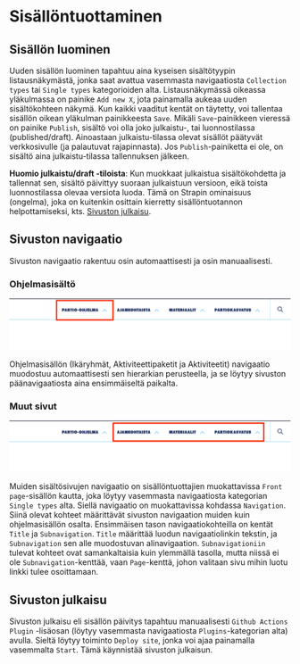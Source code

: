 # Sisällöntuottaminen

## Sisällön luominen

Uuden sisällön luominen tapahtuu aina kyseisen sisältötyypin listausnäkymästä, jonka saat avattua vasemmasta navigaatiosta `Collection types` tai `Single types` kategorioiden alta. Listausnäkymässä oikeassa yläkulmassa on painike `Add new X`, jota painamalla aukeaa uuden sisältökohteen näkymä. Kun kaikki vaaditut kentät on täytetty, voi tallentaa sisällön oikean yläkulman painikkeesta `Save`. Mikäli `Save`-painikkeen vieressä on painike `Publish`, sisältö voi olla joko julkaistu-, tai luonnostilassa (published/draft). Ainoastaan julkaistu-tilassa olevat sisällöt päätyvät verkkosivulle (ja palautuvat rajapinnasta). Jos `Publish`-painiketta ei ole, on sisältö aina julkaistu-tilassa tallennuksen jälkeen.

**Huomio julkaistu/draft -tiloista**: Kun muokkaat julkaistua sisältökohdetta ja tallennat sen, sisältö päivittyy suoraan julkaistuun versioon, eikä toista luonnostilassa olevaa versiota luoda. Tämä on Strapin ominaisuus (ongelma), joka on kuitenkin osittain kierretty sisällöntuotannon helpottamiseksi, kts. [Sivuston julkaisu](#sivuston-julkaisu). 

## Sivuston navigaatio

Sivuston navigaatio rakentuu osin automaattisesti ja osin manuaalisesti.

### Ohjelmasisältö
![](/public/images/ohjelma-navigaatio.png)

Ohjelmasisällön (Ikäryhmät, Aktiviteettipaketit ja Aktiviteetit) navigaatio muodostuu automaattisesti sen hierarkian perusteella, ja se löytyy sivuston päänavigaatiosta aina ensimmäiseltä paikalta.

### Muut sivut
![](/public/images/muu-navigaatio.png)

Muiden sisältösivujen navigaatio on sisällöntuottajien muokattavissa `Front page`-sisällön kautta, joka löytyy vasemmasta navigaatiosta kategorian `Single types` alta. Siellä navigaatio on muokattavissa kohdassa `Navigation`. Siinä olevat kohteet määrittävät sivuston navigaation muiden kuin ohjelmasisällön osalta. Ensimmäisen tason navigaatiokohteilla on kentät `Title` ja `Subnavigation`. `Title` määrittää luodun navigaatiolinkin tekstin, ja `Subnavigation` sen alle muodostuvan alinavigaation. `Subnavigationiin` tulevat kohteet ovat samankaltaisia kuin ylemmällä tasolla, mutta niissä ei ole `Subnavigation`-kenttää, vaan `Page`-kenttä, johon valitaan sivu mihin luotu linkki tulee osoittamaan.

## <a name="sivuston-julkaisu"></a> Sivuston julkaisu

Sivuston julkaisu eli sisällön päivitys tapahtuu manuaalisesti `Github Actions Plugin` -lisäosan (löytyy vasemmasta navigaatiosta `Plugins`-kategorian alta) avulla. Sieltä löytyy toiminto `Deploy site`, jonka voi ajaa painamalla vasemmalta `Start`. Tämä käynnistää sivuston julkaisun.